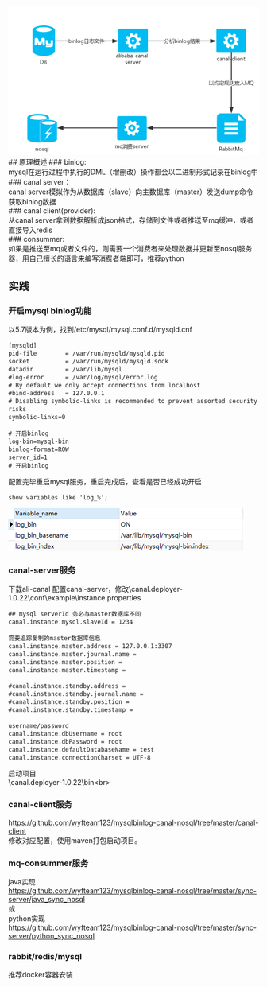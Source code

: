 
<img src="https://github.com/wyfteam123/mysqlbinlog-canal-nosql/blob/master/readmesource/binlog.png"/>
## 原理概述
### binlog:<br>
  mysql在运行过程中执行的DML（增删改）操作都会以二进制形式记录在binlog中<br>
### canal server：<br>
  canal server模拟作为从数据库（slave）向主数据库（master）发送dump命令获取binlog数据<br>
### canal client(provider):<br>
  从canal server拿到数据解析成json格式，存储到文件或者推送至mq缓冲，或者直接导入redis<br>
### consummer:<br>
  如果是推送至mq或者文件的，则需要一个消费者来处理数据并更新至nosql服务器，用自己擅长的语言来编写消费者端即可，推荐python<br>


## 实践

### 开启mysql binlog功能
以5.7版本为例，找到/etc/mysql/mysql.conf.d/mysqld.cnf
```
[mysqld]
pid-file        = /var/run/mysqld/mysqld.pid
socket          = /var/run/mysqld/mysqld.sock
datadir         = /var/lib/mysql
#log-error      = /var/log/mysql/error.log
# By default we only accept connections from localhost
#bind-address   = 127.0.0.1
# Disabling symbolic-links is recommended to prevent assorted security risks
symbolic-links=0

# 开启binlog
log-bin=mysql-bin 
binlog-format=ROW
server_id=1	
# 开启binlog
```
配置完毕重启mysql服务，重启完成后，查看是否已经成功开启
```
show variables like 'log_%';
```
<img src="https://github.com/wyfteam123/mysqlbinlog-canal-nosql/blob/master/readmesource/showvariableslog.png"/>

### canal-server服务
<a url="https://github.com/alibaba/canal/releases">下载ali-canal<a/>
配置canal-server，修改\canal.deployer-1.0.22\conf\example\instance.properties
```
## mysql serverId 务必与master数据库不同
canal.instance.mysql.slaveId = 1234

需要追踪复制的master数据库信息
canal.instance.master.address = 127.0.0.1:3307
canal.instance.master.journal.name = 
canal.instance.master.position = 
canal.instance.master.timestamp = 

#canal.instance.standby.address = 
#canal.instance.standby.journal.name =
#canal.instance.standby.position = 
#canal.instance.standby.timestamp = 

username/password
canal.instance.dbUsername = root
canal.instance.dbPassword = root
canal.instance.defaultDatabaseName = test
canal.instance.connectionCharset = UTF-8
  ```
启动项目<br>
\canal.deployer-1.0.22\bin\<br>

### canal-client服务<br>
https://github.com/wyfteam123/mysqlbinlog-canal-nosql/tree/master/canal-client<br>
修改对应配置，使用maven打包启动项目。<br>

### mq-consummer服务
java实现<br>
https://github.com/wyfteam123/mysqlbinlog-canal-nosql/tree/master/sync-server/java_sync_nosql<br>
或<br>
python实现<br>
https://github.com/wyfteam123/mysqlbinlog-canal-nosql/tree/master/sync-server/python_sync_nosql<br>

### rabbit/redis/mysql
推荐docker容器安装
